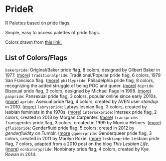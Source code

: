 # PrideR
R Palettes based on pride flags.

Simple, easy to access palettes of pride flags.

Colors drawn from <a href="https://www.pride.com/pride/2018/6/13/complete-guide-queer-pride-flags-0"> this link.</a>

## List of Colors/Flags

`bakerpride`: Original/Baker pride flag, 8 colors, designed by Gilbert Baker in 1977. (<a href="https://en.wikipedia.org/wiki/Gilbert_Baker_(artist)">more</a>)
`traditionalpride`: Traditional/Popular pride flag, 6 colors, 1979 San Francisco flag. (<a href="https://www.sftravel.com/article/brief-history-rainbow-flag">more</a>)
`phillypride`: Philadelphia pride flag, 8 colors, recognizing the added struggle of being POC and queer. (<a href="https://en.wikipedia.org/wiki/Rainbow_flag_(LGBT)#Variations">more</a>)
`bipride`: Bisexual pride flag, 3 colors, designed by Michael Page in 1998. (<a href="https://www.thisisbiscuit.co.uk/hoisting-our-colours-a-brief-history-of-the-bisexual-pride-flag/">more</a>)
`panpride`: Pansexual pride flag, 3 colors, popular online since early 2010s. (<a href="https://en.wikipedia.org/wiki/Pansexual_pride_flag">more</a>)
`apride`: Asexual pride flag, 4 colors, created by AVEN user _standup_ in 2010. (<a href="http://www.asexualityarchive.com/the-asexuality-flag/">more</a>)
`labryspride`: Labrys lesbian flag, 3 colors, created by lesbian feminists in the 1970s. (<a href="http://findinglesbians.blogspot.com/2013/08/labrys-tool-of-lesbian-feminism.html">more</a>)
`intersexpride`: Intersex pride flag, 2 colors, created in 2013 by Morgan Carpenter. (<a href="https://en.wikipedia.org/wiki/Morgan_Carpenter">more</a>)
`transpride`: Transgender pride flag, 3 colors, created in 1999 by Monica Helmes. (<a href="http://point5cc.com/the-history-of-the-transgender-flag/">more</a>)
`gfluidpride`: Genderfluid pride flag, 5 colors, creted in 2012 by _genderfluidity_ on Tumblr. (<a href="https://genderfluidity.tumblr.com/post/28614422659/so-i-couldnt-find-a-flag-that">more</a>
`gqueerpride`: Genderqueer pride flag, 3 colors, created in 2011 by Marilyn Roxie. (<a href="https://genderqueerid.com/about-flag">more</a>
`lesbianpride`: Lesbian pride flag, 7 colors, adapted from a 2010 post on the blog _This Lesbian Life_. (<a href="https://en.wikipedia.org/wiki/Lesbian_flag">more</a>)
`nonbinarypride`: Nonbinary pride flag, 4 colors, created by Kye Rowan in 2014.
